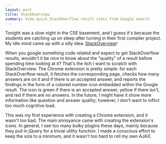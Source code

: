 ```yaml
---
layout: post
title: StackOverview
summary: View quick StackOverflow result stats from Google search
---
```

Tonight was a slow night in the CSE basement, and I guess it's because the students are catching up on sleep after turning in their first compiler project. My idle mind came up with a silly idea: [StackOverview](https://chrome.google.com/webstore/detail/stackoverview/oihjaeffdklalbagimogdhokoaidmain)!

When you google something code related and expect to get StackOverflow results, wouldn't it be nice to know about the "quality" of a result before spending time looking at it? That's the itch I want to scratch with StackOverview. The Chrome extension is pretty simple: for each StackOverflow result, it fetches the corresponding page, checks how many answers are on it and if there is an accepted answer, and reports the findings in the form of a colored number icon embedded within the Google result. The icon is green if there is an accepted answer, yellow if there isn't, and red if there are no answers. In the future, I might have it show more information like question and answer quality; however, I don't want to inflict too much cognitive load.

This was my first experience with creating a Chrome extension, and it wasn't too bad. The main annoyance came with creating the extension's icons. In general, I see too many bulky plugins these days, mainly because they pull in jQuery for a trivial utility function. I made a conscious effort to keep the size to a minimum, and it wasn't too hard to roll my own AJAX.
